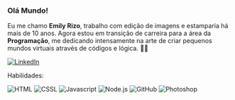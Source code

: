 ### Olá Mundo!

Eu me chamo **Emily Rizo**, trabalho com edição de imagens e estamparia há mais de 10 anos. Agora estou em transição de carreira para a área da **Programação**, me dedicando intensamente na arte de criar pequenos mundos virtuais através de códigos e lógica. 👩‍💻

[![LinkedIn](https://img.shields.io/badge/LinkedIn-0077B5?style=for-the-badge&logo=linkedin&logoColor=white)](https://www.linkedin.com/in/emily-rizo/)

Habilidades:

![HTML](https://img.shields.io/badge/HTML5-E34F26?style=for-the-badge&logo=html5&logoColor=white)
![CSSL](https://img.shields.io/badge/CSS3-1572B6?style=for-the-badge&logo=css3&logoColor=white)
![Javascript](https://img.shields.io/badge/JavaScript-323330?style=for-the-badge&logo=javascript&logoColor=F7DF1E)
![Node.js](https://img.shields.io/badge/Node%20js-339933?style=for-the-badge&logo=nodedotjs&logoColor=white)
![GitHub](https://img.shields.io/badge/GitHub-100000?style=for-the-badge&logo=github&logoColor=white)
![Photoshop](https://img.shields.io/badge/Adobe%20Photoshop-31A8FF?style=for-the-badge&logo=Adobe%20Photoshop&logoColor=black)
